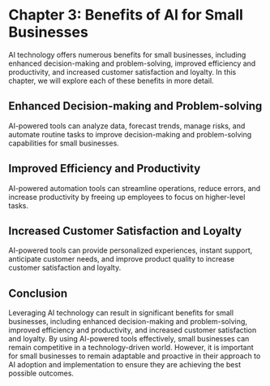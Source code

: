 Chapter 3: Benefits of AI for Small Businesses
==============================================

AI technology offers numerous benefits for small businesses, including enhanced decision-making and problem-solving, improved efficiency and productivity, and increased customer satisfaction and loyalty. In this chapter, we will explore each of these benefits in more detail.

Enhanced Decision-making and Problem-solving
--------------------------------------------

AI-powered tools can analyze data, forecast trends, manage risks, and automate routine tasks to improve decision-making and problem-solving capabilities for small businesses.

Improved Efficiency and Productivity
------------------------------------

AI-powered automation tools can streamline operations, reduce errors, and increase productivity by freeing up employees to focus on higher-level tasks.

Increased Customer Satisfaction and Loyalty
-------------------------------------------

AI-powered tools can provide personalized experiences, instant support, anticipate customer needs, and improve product quality to increase customer satisfaction and loyalty.

Conclusion
----------

Leveraging AI technology can result in significant benefits for small businesses, including enhanced decision-making and problem-solving, improved efficiency and productivity, and increased customer satisfaction and loyalty. By using AI-powered tools effectively, small businesses can remain competitive in a technology-driven world. However, it is important for small businesses to remain adaptable and proactive in their approach to AI adoption and implementation to ensure they are achieving the best possible outcomes.
